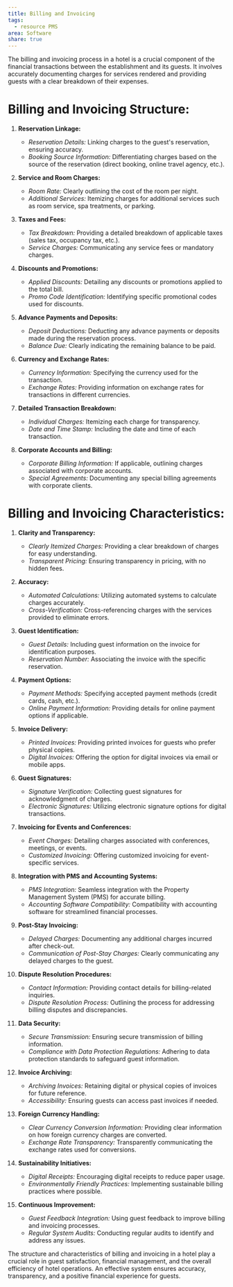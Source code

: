 ```yaml
---
title: Billing and Invoicing
tags:
  - resource PMS
area: Software
share: true
---
```


The billing and invoicing process in a hotel is a crucial component of the financial transactions between the establishment and its guests. It involves accurately documenting charges for services rendered and providing guests with a clear breakdown of their expenses.

# Billing and Invoicing Structure:

1. **Reservation Linkage:**
    - *Reservation Details:* Linking charges to the guest's reservation, ensuring accuracy.
    - *Booking Source Information:* Differentiating charges based on the source of the reservation (direct booking, online travel agency, etc.).

2. **Service and Room Charges:**
    - *Room Rate:* Clearly outlining the cost of the room per night.
    - *Additional Services:* Itemizing charges for additional services such as room service, spa treatments, or parking.

3. **Taxes and Fees:**
    - *Tax Breakdown:* Providing a detailed breakdown of applicable taxes (sales tax, occupancy tax, etc.).
    - *Service Charges:* Communicating any service fees or mandatory charges.

4. **Discounts and Promotions:**
    - *Applied Discounts:* Detailing any discounts or promotions applied to the total bill.
    - *Promo Code Identification:* Identifying specific promotional codes used for discounts.

5. **Advance Payments and Deposits:**
    
    - *Deposit Deductions:* Deducting any advance payments or deposits made during the reservation process.
    - *Balance Due:* Clearly indicating the remaining balance to be paid.

6. **Currency and Exchange Rates:**
    
    - *Currency Information:* Specifying the currency used for the transaction.
    - *Exchange Rates:* Providing information on exchange rates for transactions in different currencies.

7. **Detailed Transaction Breakdown:**
    
    - *Individual Charges:* Itemizing each charge for transparency.
    - *Date and Time Stamp:* Including the date and time of each transaction.

8. **Corporate Accounts and Billing:**
    
    - *Corporate Billing Information:* If applicable, outlining charges associated with corporate accounts.
    - *Special Agreements:* Documenting any special billing agreements with corporate clients.


# Billing and Invoicing Characteristics:

1. **Clarity and Transparency:**
    - *Clearly Itemized Charges:* Providing a clear breakdown of charges for easy understanding.
    - *Transparent Pricing:* Ensuring transparency in pricing, with no hidden fees.

2. **Accuracy:**
    - *Automated Calculations:* Utilizing automated systems to calculate charges accurately.
    - *Cross-Verification:* Cross-referencing charges with the services provided to eliminate errors.

3. **Guest Identification:**
    - *Guest Details:* Including guest information on the invoice for identification purposes.
    - *Reservation Number:* Associating the invoice with the specific reservation.

4. **Payment Options:**
    - *Payment Methods:* Specifying accepted payment methods (credit cards, cash, etc.).
    - *Online Payment Information:* Providing details for online payment options if applicable.

5. **Invoice Delivery:**
    - *Printed Invoices:* Providing printed invoices for guests who prefer physical copies.
    - *Digital Invoices:* Offering the option for digital invoices via email or mobile apps.

6. **Guest Signatures:**
    - *Signature Verification:* Collecting guest signatures for acknowledgment of charges.
    - *Electronic Signatures:* Utilizing electronic signature options for digital transactions.

7. **Invoicing for Events and Conferences:**
    - *Event Charges:* Detailing charges associated with conferences, meetings, or events.
    - *Customized Invoicing:* Offering customized invoicing for event-specific services.

8. **Integration with PMS and Accounting Systems:**
    - *PMS Integration:* Seamless integration with the Property Management System (PMS) for accurate billing.
    - *Accounting Software Compatibility:* Compatibility with accounting software for streamlined financial processes.

9. **Post-Stay Invoicing:**
    - *Delayed Charges:* Documenting any additional charges incurred after check-out.
    - *Communication of Post-Stay Charges:* Clearly communicating any delayed charges to the guest.

10. **Dispute Resolution Procedures:**
    - *Contact Information:* Providing contact details for billing-related inquiries.
    - *Dispute Resolution Process:* Outlining the process for addressing billing disputes and discrepancies.

11. **Data Security:**
    - *Secure Transmission:* Ensuring secure transmission of billing information.
    - *Compliance with Data Protection Regulations:* Adhering to data protection standards to safeguard guest information.

12. **Invoice Archiving:**
    - *Archiving Invoices:* Retaining digital or physical copies of invoices for future reference.
    - *Accessibility:* Ensuring guests can access past invoices if needed.

13. **Foreign Currency Handling:**
    - *Clear Currency Conversion Information:* Providing clear information on how foreign currency charges are converted.
    - *Exchange Rate Transparency:* Transparently communicating the exchange rates used for conversions.

14. **Sustainability Initiatives:**
    - *Digital Receipts:* Encouraging digital receipts to reduce paper usage.
    - *Environmentally Friendly Practices:* Implementing sustainable billing practices where possible.

15. **Continuous Improvement:**
    - *Guest Feedback Integration:* Using guest feedback to improve billing and invoicing processes.
    - *Regular System Audits:* Conducting regular audits to identify and address any issues.
    

The structure and characteristics of billing and invoicing in a hotel play a crucial role in guest satisfaction, financial management, and the overall efficiency of hotel operations. An effective system ensures accuracy, transparency, and a positive financial experience for guests.